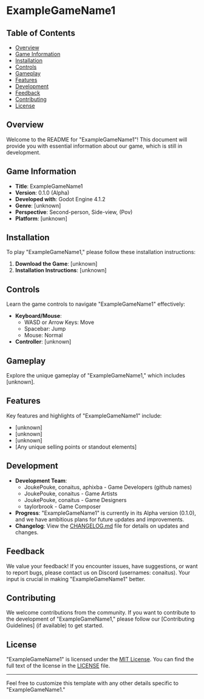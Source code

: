 # ExampleGameName1

## Table of Contents

- [Overview](#overview)
- [Game Information](#game-information)
- [Installation](#installation)
- [Controls](#controls)
- [Gameplay](#gameplay)
- [Features](#features)
- [Development](#development)
- [Feedback](#feedback)
- [Contributing](#contributing)
- [License](#license)

## Overview

Welcome to the README for "ExampleGameName1"! This document will provide you with essential information about our game, which is still in development.

## Game Information

- **Title**: ExampleGameName1
- **Version**: 0.1.0 (Alpha)
- **Developed with**: Godot Engine 4.1.2
- **Genre**: [unknown]
- **Perspective**: Second-person, Side-view, (Pov)
- **Platform**: [unknown]
## Installation

To play "ExampleGameName1," please follow these installation instructions:

1. **Download the Game**: [unknown]
2. **Installation Instructions**: [unknown]

## Controls

Learn the game controls to navigate "ExampleGameName1" effectively:

- **Keyboard/Mouse**:
  - WASD or Arrow Keys: Move
  - Spacebar: Jump
  - Mouse: Normal
- **Controller**: [unknown]

## Gameplay

Explore the unique gameplay of "ExampleGameName1," which includes [unknown].

## Features

Key features and highlights of "ExampleGameName1" include:

- [unknown]
- [unknown]
- [unknown]
- [Any unique selling points or standout elements]

## Development

- **Development Team**:
  - JoukePouke, conaitus, aphixba - Game Developers (github names)
  - JoukePouke, conaitus - Game Artists
  - JoukePouke, conaitus - Game Designers
  - taylorbrook - Game Composer
- **Progress**: "ExampleGameName1" is currently in its Alpha version (0.1.0), and we have ambitious plans for future updates and improvements.
- **Changelog**: View the [CHANGELOG.md](CHANGELOG.md) file for details on updates and changes.

## Feedback

We value your feedback! If you encounter issues, have suggestions, or want to report bugs, please contact us on Discord (usernames: conaitus). Your input is crucial in making "ExampleGameName1" better.

## Contributing

We welcome contributions from the community. If you want to contribute to the development of "ExampleGameName1," please follow our [Contributing Guidelines] (if available) to get started.

## License

"ExampleGameName1" is licensed under the [MIT License](LICENSE). You can find the full text of the license in the [LICENSE](LICENSE) file.

---

Feel free to customize this template with any other details specific to "ExampleGameName1."
